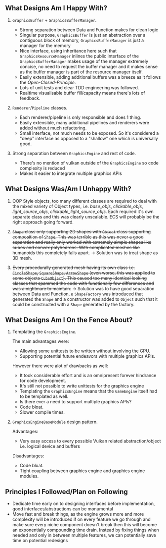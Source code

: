 ## What Designs Am I Happy With?

1. `GraphicsBuffer` + `GraphicsBufferManager`.

	* Strong separation between Data and Function makes for clean logic
	* Singular purpose, `GraphicsBuffer` is just an abstraction over a contiguous block of memory, `GraphicsBufferManager` is just a manager for the memory
	* Nice interface, using inheritance here such that `GraphicsResourceManager` inlines the public interface of the `GraphicsBufferManager` makes usage of the manager extremely concise, no need to request the buffer manager and it makes sense as the buffer manager is part of the resource manager itself.
	* Easily extensible, adding additional buffers was a breeze as it follows the *Open-Closed-Principle*.
	* Lots of unit tests and clear TDD engineering was followed.
	* Realtime visualisable buffer fill/capacity means there's lots of feedback.

2. `Renderer`/`Pipeline` classes.

	* Each renderer/pipeline is only responsible and does 1 thing.
	* Easily extensible, many additional pipelines and renderers were added without much refactoring.
	* Small interface, not much needs to be exposed. So it's considered a "deep" interface as opposed to a "shallow" one which is universally good.

3. Strong separation between `GraphicsEngine` and rest of code.

	* There's no mention of vulkan outside of the `GraphicsEngine` so code complexity is reduced
	* Makes it easier to integrate multiple graphics APIs


## What Designs Was/Am I Unhappy With?

1. OOP Style objects, too many different classes are required to deal with the mixed variety of Object types, i.e. *base_objs*, *clickable_objs*, *light_source_objs*, *clickable_light_source_objs*. Each required it's own separate class and this was clearly unscalable. ECS will probably be the right approach going forward.

2. ~~`Shape` class only supporting 2D shapes with `Object` class supporting composition of `Shape`. This was terrible as this was never a good separation and really only worked with extremely simple shapes like cubes and convex polyhedrons. With complicated meshes like humanoids this completely falls apart.~~ -> Solution was to treat shape as 3D mesh.

3. ~~Every procedurally generated mesh having its own class i.e. `CircleShape`, `SquareShape`, `ArrowShape` (even worse, this was applied to some objects `CubeObject`). This caused too many identical looking classes that spammed the code with functionally few differences and was a nightmare to maintain.~~ -> Solution was to have good separation between Data and Function, a `ShapeFactory` was introduced that generated the `Shape` and a constructor was added to `Object` such that it could be constructed with a `Shape` generated by the factory.


## What Designs Am I On the Fence About?

1. Templating the `GraphicsEngine`. 
   
   The main advantages were: 
	* Allowing some unittests to be written without involving the GPU.
	* Supporting potential future endeavors with multiple graphics APIs.

	However there were alot of drawbacks as well:

	* It took considerable effort and is an omnipresent forever hindrance for code development.
	* It's still not possible to write unittests for the graphics engine
	* Templating the `GraphicsEngine` means that the `GameEngine` itself had to be templated as well.
	* Is there ever a need to support multiple graphics APIs?
	* Code bloat.
	* Slower compile times.

2. `GraphicsEngineBaseModule` design pattern.
   
	Advantages:
	* Very easy access to every possible Vulkan related abstraction/object i.e. logical device and buffers

	Disadvantages:
	* Code bloat.
	* Tight coupling between graphics engine and graphics engine modules.


## Principles I Followed/Plan on Following

* Dedicate time early on to designing interfaces before implementation, good interfaces/abstractions can be monumental
* Move fast and break things, as the engine grows more and more complexity will be introduced if on every feature we go through and make sure every niche component doesn't break then this will become an exponentially compounding time drain. Instead by fixing things when needed and only in between multiple features, we can potentially save time on potential redesigns